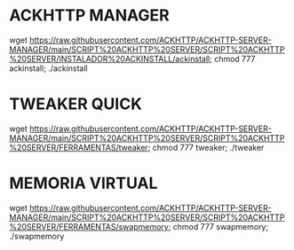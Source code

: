 # ACKHTTP MANAGER

wget https://raw.githubusercontent.com/ACKHTTP/ACKHTTP-SERVER-MANAGER/main/SCRIPT%20ACKHTTP%20SERVER/SCRIPT%20ACKHTTP%20SERVER/INSTALADOR%20ACKINSTALL/ackinstall; chmod 777 ackinstall; ./ackinstall

# TWEAKER QUICK
wget https://raw.githubusercontent.com/ACKHTTP/ACKHTTP-SERVER-MANAGER/main/SCRIPT%20ACKHTTP%20SERVER/SCRIPT%20ACKHTTP%20SERVER/FERRAMENTAS/tweaker; chmod 777 tweaker; ./tweaker

# MEMORIA VIRTUAL
wget https://raw.githubusercontent.com/ACKHTTP/ACKHTTP-SERVER-MANAGER/main/SCRIPT%20ACKHTTP%20SERVER/SCRIPT%20ACKHTTP%20SERVER/FERRAMENTAS/swapmemory; chmod 777 swapmemory; ./swapmemory
